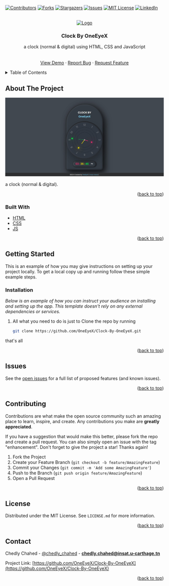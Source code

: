 <div id="top"></div>

[![Contributors][contributors-shield]][contributors-url]
[![Forks][forks-shield]][forks-url]
[![Stargazers][stars-shield]][stars-url]
[![Issues][issues-shield]][issues-url]
[![MIT License][license-shield]][license-url]
[![LinkedIn][linkedin-shield]][linkedin-url]



<!-- PROJECT LOGO -->
<br />
<div align="center">
  <a href="https://github.com/OneEyeX/Clock-By-OneEyeX/">
    <img src="clock.ico" alt="Logo" width="80" height="80">
  </a>

  <h3 align="center">Clock By OneEyeX</h3>

  <p align="center">
    a clock (normal & digital) using HTML, CSS and JavaScript
    <br />
    <!-- <a href="#"><strong>Explore the docs »</strong></a> -->
    <br />
    <br />
    <a href="https://oneeyex.github.io/Clock-By-OneEyeX/">View Demo</a>
    ·
    <a href="https://github.com/OneEyeX/Clock-By-OneEyeX/issues">Report Bug</a>
    ·
    <a href="https://github.com/OneEyeX/Clock-By-OneEyeX/issues">Request Feature</a>
  </p>
</div>



<!-- TABLE OF CONTENTS -->
<details>
  <summary>Table of Contents</summary>
  <ol>
    <li>
      <a href="#about-the-project">About The Project</a>
      <ul>
        <li><a href="#built-with">Built With</a></li>
      </ul>
    </li>
    <li>
      <a href="#getting-started">Getting Started</a>
      <ul>
        <li><a href="#installation">Installation</a></li>
      </ul>
    </li>
    <li><a href="#contributing">Contributing</a></li>
    <li><a href="#license">License</a></li>
    <li><a href="#contact">Contact</a></li>
    
  </ol>
</details>



<!-- ABOUT THE PROJECT -->
## About The Project

[![Clock By OneEyeX Screen Shot][product-screenshot]](clock.jpg)

a clock (normal & digital).
 
<p align="right">(<a href="#top">back to top</a>)</p>



### Built With
 
* [HTML](https://html.org/)
* [CSS](https://css.org/)
* [JS](https://javascript.org/)
 

<p align="right">(<a href="#top">back to top</a>)</p>



<!-- GETTING STARTED -->
## Getting Started

This is an example of how you may give instructions on setting up your project locally.
To get a local copy up and running follow these simple example steps.

 
### Installation

_Below is an example of how you can instruct your audience on installing and setting up the app. This template doesn't rely on any external dependencies or services._
 
1. All what you need to do is just to Clone the repo by running
   ```sh
   git clone https://github.com/OneEyeX/Clock-By-OneEyeX.git
   ```
that's all

<p align="right">(<a href="#top">back to top</a>)</p>



<!-- USAGE EXAMPLES -->
## Issues

See the [open issues](https://github.com/OneEyeX/Clock-By-OneEyeX/issues) for a full list of proposed features (and known issues).

<p align="right">(<a href="#top">back to top</a>)</p>



<!-- CONTRIBUTING -->
## Contributing

Contributions are what make the open source community such an amazing place to learn, inspire, and create. Any contributions you make are **greatly appreciated**.

If you have a suggestion that would make this better, please fork the repo and create a pull request. You can also simply open an issue with the tag "enhancement".
Don't forget to give the project a star! Thanks again!

1. Fork the Project
2. Create your Feature Branch (`git checkout -b feature/AmazingFeature`)
3. Commit your Changes (`git commit -m 'Add some AmazingFeature'`)
4. Push to the Branch (`git push origin feature/AmazingFeature`)
5. Open a Pull Request

<p align="right">(<a href="#top">back to top</a>)</p>



<!-- LICENSE -->
## License

Distributed under the MIT License. See `LICENSE.md` for more information.

<p align="right">(<a href="#top">back to top</a>)</p>



<!-- CONTACT -->
## Contact

Chedly Chahed - [@chedly_chahed](https://twitter.com/chedly_chahed) - **chedly.chahed@insat.u-carthage.tn**

Project Link: [https://github.com/OneEyeX/Clock-By-OneEyeX](https://github.com/OneEyeX/Clock-By-OneEyeX)

<p align="right">(<a href="#top">back to top</a>)</p>

 

<!-- MARKDOWN LINKS & IMAGES -->
<!--  #reference-style-links -->
[contributors-shield]: https://img.shields.io/github/contributors/OneEyeX/Clock-By-OneEyeX.svg?style=for-the-badge
[contributors-url]: https://github.com/OneEyeX/Clock-By-OneEyeX/graphs/
[forks-shield]: https://img.shields.io/github/forks/OneEyeX/Clock-By-OneEyeX.svg?style=for-the-badge
[forks-url]: https://github.com/OneEyeX/Clock-By-OneEyeX/network/members
[stars-shield]: https://img.shields.io/github/stars/OneEyeX/Clock-By-OneEyeX.svg?style=for-the-badge
[stars-url]: https://github.com/OneEyeX/Clock-By-OneEyeX/stargazers
[issues-shield]: https://img.shields.io/github/issues/othneildrew/Best-README-Template.svg?style=for-the-badge
[issues-url]: https://github.com/OneEyeX/Clock-By-OneEyeX/issues
[license-shield]: https://img.shields.io/github/license/OneEyeX/Clock-By-OneEyeX.svg?style=for-the-badge
[license-url]: https://github.com/OneEyeX/Clock-By-OneEyeX/LICENSE.txt
[linkedin-shield]: https://img.shields.io/badge/-LinkedIn-black.svg?style=for-the-badge&logo=linkedin&colorB=555
[linkedin-url]: https://www.linkedin.com/in/chedly-chahed-a178a9196/
[product-screenshot]: clock.jpg
